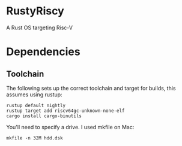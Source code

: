 # RustyRiscy
A Rust OS targeting Risc-V

# Dependencies
## Toolchain
The following sets up the correct toolchain and target for builds, this assumes using rustup:

    rustup default nightly
    rustup target add riscv64gc-unknown-none-elf
    cargo install cargo-binutils

You'll need to specify a drive. I used mkfile on Mac:

    mkfile -n 32M hdd.dsk
 
